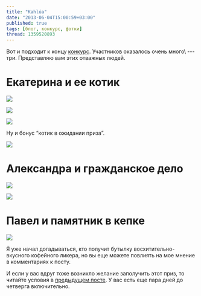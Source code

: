 ```yaml
---
title: "Kahlúa"
date: "2013-06-04T15:00:59+03:00"
published: true
tags: [блог, конкурс, фотки]
thread: 1359520893
---
```


Вот и подходит к концу [конкурс](/post/oneyear/). Участников оказалось очень много\ --- три.
Представляю вам этих отважных людей.

# Екатерина и ее котик

![](/images/photos/kahlua-katya-1.jpg)

![](/images/photos/kahlua-katya-2.jpg)

![](/images/photos/kahlua-katya-3.jpg)

Ну и бонус “котик в ожидании приза”.

![](/images/photos/kahlua-katya-4.jpg)

# Александра и гражданское дело

![](/images/photos/kahlua-alex-1.jpg)

![](/images/photos/kahlua-alex-2.jpg)

# Павел и памятник в кепке

![](/images/photos/kahlua-pavel-1.jpg)

Я уже начал догадываться, кто получит бутылку восхитительно-вкусного кофейного ликера, но вы еще можете повлиять
на мое мнение в комментариях к посту.

И если у вас вдруг тоже возникло желание заполучить этот приз, то читайте условия
в [предыдущем посте](/post/oneyear/). У вас есть еще пара дней до четверга включительно.

